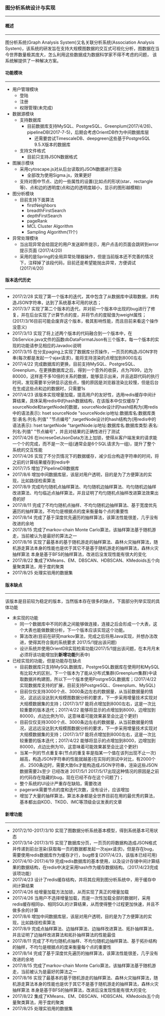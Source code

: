 ### **图分析系统设计与实现**
***

#### **概述**
***

图分析系统(Graph Analysis System)又名关联分析系统(Association Analysis System)，该系统的研发旨在支持大规模图数据的交互式可视化分析，图数据在当今世界数量极其庞大，怎么利用这些数据成为数据科学家不得不考虑的问题，
该系统解提供了一种解决方案。

#### **功能模块**
***

* 用户管理模块
    * 登陆
    * 注册
    * 权限管理(未完成)
* 数据源模块
    * 支持数据库
        * 目前数据库支持MySQL、PostgreSQL、Greenplum(2017/4/26)、pipelineDB(2017-7-5)，后期会考虑OrientDB作为中间数据库层
            * 还需要尝试TimescaleDB、deepgreen这些基于PostgreSQL 9.5.X版本的数据库
    * 支持文件格式
        * 目前只支持JSON数据格式
* 图展示模块
    * 采用cytoscape.js对从后台读取的JSON数据进行渲染
        * 全部改为使用Sigma.js，效果更好
    * 支持对图中节点、边的一些属性的设置(比如点的形状(star、rectangle等)、点和边的透明度(点和边的透明度越小，显示的图形越模糊))
* 图分析模块
    * 目前支持下面算法
        * firstNeighbors
        * breadthFirstSearch
        * depthFirstSearch
        * pageRank
        * MCL Cluster Algorithm
        * Sampling Algorithm(11个)
* 异常处理模块
    * 当出现异常会给固定的用户发送邮件提示，用户点击的页面会跳转到error提示页面  (2017/4/20)
    * 采用的是Spring的全局异常处理器操作，但是当前版本还不完善的情况下，注释掉了该段代码，目前还是希望能抛出异常，方便调试 (2017/4/20)

#### **版本迭代历史**
***

* 2017/2/28 实现了第一个版本的迭代，其中包含了从数据库中读取数据，并构造JSON字符串，达到了系统基本可用的状态；
* 2017/3/7  实现了第二个版本的迭代，并对前一个版本中出现的bug进行了修复，并在后台实现了计算节点的度，并将节点的度赋值为weight属性；(2017/3/16目前可能会废弃这个版本，极其影响性能，而且目前来看这个操作没意义)
* 2017/3/13 实现了将上述两个版本的代码融合到一个版本中，在DbService.java文件的函数dbDataFormatJson有三个版本，每一个版本的实现的功能请参见相应的Javadoc说明
* 2017/3/15 在分支paging上实现了数据库分页操作，一页页的构造JSON字符串(每次都是发起一个ajax请求)，能将支持渲染的点增加到8000左右
* 2017/4/22 完成数据库的更换，目前支持MySQL、PostgreSQL、Greenplum，在更换数据库之后，得到一个意外的收获，点为7699，边为80000，这样差不多10倍的关系的数据，能够显示出来，并且追踪代码的执行时间，发现需要半分钟显示这些点，慢的原因是浏览器渲染比较慢，但是后台在生成这些点和边的数据时，只需要1s
* 2017/4/23 该版本实现增量加载，提高用户的友好性，选用redis缓存中间计算结果，具体采用redis中的hash数据结构，在该版本中仅仅缓存了sourceNode和targetNode的数据，sourceNode设计的hash结构为(用redis中的语法表示): hset sourceNode "sourceNode:ip地址:数据库名:数据库类型:表名:列名:列值" "节点编号" ;targetNode设计的hash结构为(用redis中的语法表示): hset targetNode "targetNode:ip地址:数据库名:数据库类型:表名:列名:列值" "节点编号"，并且对结果的正确性进行了测试
* 2017/4/26 在increseGetJsonData方法上加锁，使得从客户端发来的请求能一个个的完成，而不是一次一组(通常会是6个SQL请求为一组)，提升了整个系统的交互性能
* 2017/4/26 实现了不分页情况下的数据缓存，减少后台构造字符串的时间，将之前的计算结果缓存到redis中
* 2017/7/5  增加了PipelineDB数据库
* 2017/8/6  增加中间数据库层，该层对用户透明，目的是为了方便算法的实现，比如路径检索算法
* 2017/8/9  完成均匀随机点抽样算法、均匀随机边抽样算法、均匀随机边抽样改进算法、均匀临近点抽样算法，并且证明了均匀随机点抽样改进算法效果出奇的好
* 2017/8/11 完成了不均匀随机点抽样、不均匀随机边抽样算法、基于宽度优先遍历的抽样算法，不均匀是根据点的度来衡量每个点的重要性
* 2017/8/14 完成了基于深度优先遍历的抽样算法，该算法性能很差，几乎没有改进的余地
* 2017/8/15 完成了markov-chain Monte Carlo算法，该抽样算法基于随机游走，当前被认为是最好的算法之一
* 2017/8/16 实现了最基本的基于随机游走的抽样算法、森林火灾抽样算法，随机游走算法本身的性能也是优于其它不是基于随机游走的抽样算法，森林火灾抽样算法
本身是基于BFS的抽样算法，改进后没发现性能有很大的变化
* 2017/8/22 集成了KMeans、EM、DBSCAN、HDBSCAN、KMedoids五个向量聚类算法，用于度的聚类
* 2017/8/25 处理实验用的数据集
#### **版本缺点**
***

该版本是目前较为稳定的版本，当然版本存在很多的缺点，下面部分列举实现的具体功能

* 未实现的功能
    * 同一个数据库中不同的表之间能够做连接，连接之后会形成一个大表，这个大表也能做数据分析，下一个版本应该实现这个功能。
    * 算法改进(目前在研究markov算法，完成之后将用Java实现，并想办法改进，使得其符合我的系统要求 2017/5/1提出该问题)
    * 设计系统并使用OrientDB实现检索功能(2017/5/1提出该问题，在本月月末必须将该功能增加到**新增功能**列表中)
* 已经实现的功能，但是功能存在缺点
    * 目前数据库只支持MySQL数据库，PostgreSQL数据库在使用时和MySQL有比较大的区别，下一个版本为了能从分布式集群(Greenplum集群)中读取数据并构建图，所以下一个版本使用PostgreSQL数据库；(2017/4/22实现数据库支持的扩展，目前支持PostgreSQL、Greenplum、MySQL)
    * 目前仅仅支持3000个点、3000条边左右的数据量，从当前数据量的情况，这远远没达到大规模图数据分析的要求，下一步采用增量技术实现对大规模数据集的支持；(2017/3/17 能将点增加到8000左右，这是一次比较重要的版本迭代；2017/4/22 能够将显示的点增加到8000，边增加到80000，点边比例为10，这意味着可能效果甚至会比这个更好)
    * 目前仅仅支持3000个点、3000条边左右的数据量，从当前数据量的情况，这远远没达到大规模图数据分析的要求，下一步采用增量技术实现对大规模数据集的支持；(2017/3/17 能将点增加到8000左右，这是一次比较重要的版本迭代；2017/4/22 能够将显示的点增加到8000，边增加到80000，点边比例为10，这意味着可能效果甚至会比这个更好)
    * 当某一列的节点重复率(节点的重复率是指某一个值在该列出现不止一次)越高，构造JSON字符串的性能就越差(在实际的测试中对比，有2000个点、2500条边时，需要大致6s才能构造成JSON字符串，渲染这些JSON数据需要2s至少 已经改进 2017/5/1 2017/5/17出现这种情况的原因是之前的代码存在隐藏的bug，现在已经不存在这个问题了)；
    * 整个系统的UI设计严重存在缺陷，需要改进
    * pagerank需要节点的度和迭代次数，没有设计，应该增加
    * 增加了大量的抽样算法，算法本身都是全世界目前在用的最优秀的算法，基本都出自KDD、TKDD、IMC等顶级会议发表的文章

#### **新增功能**
***

* 2017/2/10-2017/3/10  实现了图数据分析系统基本模型，得到系统基本可用状态
* 2017/3/14-2017/3/15 实现了数据库分页，一页页的将数据构造成JSON格式并传递到前台渲染(获取每一页的数据都发起一次ajax请求)，但是存在bug，需要使用redis数据库作为缓存才行，bug修复(2017/4/23，该版本已经可用)
* 2017/4/10-2017/4/19 完成redis数据库的基本使用，以及设计存储中间计算结果的数据结构，在redis中决定采用hash作为缓存数据结构。（2017/4/23完成该项功能）
* 2017/4/23 设计了redis缓存结构，并将其应用到图分析系统中，用于缓存中间计算结果
* 2017/4/26 给增量加载方法加锁，从而实现了真正的增量加载
* 2017/4/26 当用户不选择增量加载，而是一次性加载全部的数据时，采用redis缓存相同ip、相同SQL的计算结果，从而使得整个过程更加快速，并且不做多余的计算
* 2017/8/6  增加中间数据库层，该层对用户透明，目的是为了方便算法的实现，比如路径检索算法
* 2017/8/9  完成点抽样算法、边抽样算法、边抽样改进算法、拓扑抽样算法，并且证明了边抽样改进算法和拓扑抽样算法的性能最佳
* 2017/8/11 完成了不均匀随机点抽样、不均匀随机边抽样算法、基于拓扑结构的抽样，不均匀是根据点的度来衡量每个点的重要性
* 2017/8/14 完成了基于深度优先遍历的抽样算法，该算法性能很差，几乎没有改进的余地
* 2017/8/15 完成了markov-chain Monte Carlo算法，该抽样算法基于随机游走，当前被认为是最好的算法之一
* 2017/8/16 实现了最基本的基于随机游走的抽样算法、森林火灾抽样算法，随机游走算法本身的性能也是优于其它不是基于随机游走的抽样算法，森林火灾抽样算法
本身是基于BFS的抽样算法，改进后没发现性能有很大的变化
* 2017/8/22 集成了KMeans、EM、DBSCAN、HDBSCAN、KMedoids五个向量聚类算法，用于度的聚类
* 2017/8/25 处理实验用的数据集





